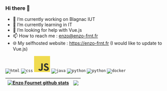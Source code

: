 ### Hi there 👋

- 🔭 I’m currently working on Blagnac IUT
- 🌱 I’m currently learning in IT
- 🤔 I’m looking for help with Vue.js
- 📫 How to reach me : enzo@enzo-frnt.fr
- 🌐 My selfhosted website : https://enzo-frnt.fr (I would like to update to Vue.js)

<code><img height="50" alt="html" src="https://www.vectorlogo.zone/logos/w3_html5/w3_html5-icon.svg"></code>
<code><img height="50" alt="css" src="https://www.vectorlogo.zone/logos/w3_css/w3_css-icon.svg"></code>
<code><img height="50" alt="javascript" src="https://raw.githubusercontent.com/github/explore/80688e429a7d4ef2fca1e82350fe8e3517d3494d/topics/javascript/javascript.png"></code>
<code><img height="50" alt="java" src="https://www.vectorlogo.zone/logos/java/java-icon.svg"></code>
<code><img height="50" alt="python" src="https://www.vectorlogo.zone/logos/python/python-icon.svg"></code>
<code><img height="50" alt="python" src="https://uxwing.com/wp-content/themes/uxwing/download/brands-and-social-media/c-program-icon.svg"></code>
<code><img height="50" alt="docker" src="https://www.vectorlogo.zone/logos/docker/docker-icon.svg"></code>

| <a href="https://github.com/enzofrnt/github-readme-stats#gh-dark-mode-only"><img align="center" src="https://github-readme-stats.vercel.app/api?username=enzofrnt&show_icons=true&include_all_commits=true&theme=buefy&hide_border=true#gh-dark-mode-only" alt="Enzo Fournet github stats" /></a> | <a href="https://github.com/enzofrnt/github-readme-stats"><img align="center" src="https://github-readme-stats.vercel.app/api/top-langs/?username=enzofrnt&layout=compact&theme=buefy&hide_border=true" /></a> |
| ------------- | ------------- |
